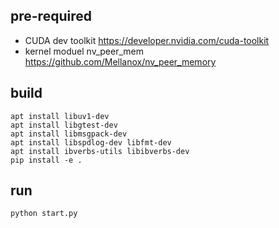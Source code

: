 
## pre-required

* CUDA dev toolkit https://developer.nvidia.com/cuda-toolkit
* kernel moduel nv_peer_mem https://github.com/Mellanox/nv_peer_memory


## build

```
apt install libuv1-dev
apt install libgtest-dev
apt install libmsgpack-dev
apt install libspdlog-dev libfmt-dev
apt install ibverbs-utils libibverbs-dev
pip install -e .
```
## run

```
python start.py
```